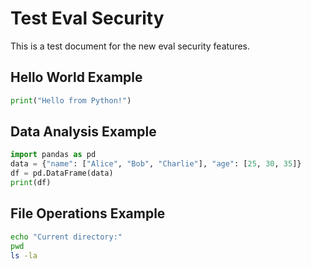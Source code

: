 # Test Eval Security

This is a test document for the new eval security features.

## Hello World Example

```python
print("Hello from Python!")
```
<eval name="hello_python" />

## Data Analysis Example

```python
import pandas as pd
data = {"name": ["Alice", "Bob", "Charlie"], "age": [25, 30, 35]}
df = pd.DataFrame(data)
print(df)
```
<eval name="data_analysis" />

## File Operations Example

```bash
echo "Current directory:"
pwd
ls -la
```
<eval name="file_ops" />
